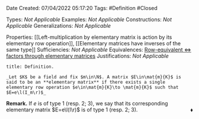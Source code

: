 <br />
<br />

Date Created: 07/04/2022 05:17:20
Tags: #Definition #Closed

Types: _Not Applicable_
Examples: _Not Applicable_
Constructions: _Not Applicable_
Generalizations: _Not Applicable_

Properties: [[Left-multiplication by elementary matrix is action by its elementary row operation]], [[Elementary matrices have inverses of the same type]]
Sufficiencies: _Not Applicable_
Equivalences: [Row-equivalent $\Leftrightarrow$ factors through elementary matrices](Row-equivalent%20iff%20factors%20through%20elementary%20matrices.md)
Justifications: _Not Applicable_

``` ad-Definition
title: Definition.

_Let $K$ be a field and fix $m\in\N$. A matrix $E\in\mat{m}{K}$ is said to be an **elementary matrix** if there exists a single elementary row operation $e\in\mat{m}{K}\to \mat{m}{K}$ such that $E=e\l(I_m\r)$_

```

**Remark.** If $e$ is of type $1$ (resp. $2$; $3$), we say that its corresponding elementary matrix $E=e\l(I\r)$ is of type $1$ (resp. $2$; $3$).<span style="float:right;">$\blacklozenge$</span>
